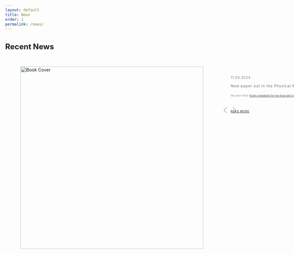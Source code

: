```yaml
---
layout: default
title: News
order: 1
permalink: /news/
---
```



<style>

body {
	overflow-x: hidden;
	-webkit-font-smoothing: antialiased;
	margin: 0;
}

.flex {
	display: -webkit-flex;
	display: flex;
	-webkit-flex-direction: row;
	flex-direction: row;
	-webkit-justify-content: flex-start;
	justify-content: flex-start;
}

.slider-wrapper div {
	position: relative;
}

.slider-wrapper {
	margin-top: 5vw;
	margin-left: 5vw;
}

.slide-image {
  /* width: 24vw; */
	height: 12vw;
}

.slide-image img {
	width: 60vw;
	cursor: pointer;
}

.slide-content {
	width: 50vw;
	color: #6c757d;
	padding: 3vw 18vw 3vw 9vw;
}

.slide-date {
	color: #6c757d;
	font-size: 1.1vw;
	font-weight: 400;
	letter-spacing: 0.1vw;
	padding-bottom: 1.4vw;
}

.slide-title {
	font-size: 1.2vw;
	font-weight: 400;
	letter-spacing: 0.1vw;
	line-height: 1.55vw;
	padding-bottom: 1.8vw;
}

.slide-text {
	font-size: 0.80vw;
	line-height: 1.2vw;
	opacity: 0.8;
	padding-bottom: 4vw;
}

.slide-more {
	font-weight: 400;
	letter-spacing: 0.1vw;
	float: left;
	font-size: 0.9vw;
}

.slide-bullet {
	width: 0.5vw;
	height: 0.5vw;
	background-color: #6c757d;
	border-radius: 200%;
	position: relative;
	margin-left: 1.2vw;
}

.slide-nav {
	margin-left: 64vw;
	margin-top: -5.5vw;
}

div.overlay-blue {
	width: 100%;
	height: 100%;
	position: absolute;
	top: 0;
	transition: 0.5s ease all;
}

/* div.overlay-blue:hover {
	background-color: rgba(206, 212, 218, 0.5); 
} */

.arrows {
	width: 3.5vw;
	margin-top: -5.8vw;
	margin-left: 72vw;
	position: relative;
}

.arrow {
	display: inline-block;
	position: absolute;
	width: 1.2vw;
	height: 1.2vw;
	background: transparent;
	text-indent: -9999px;
	border-top: 0.15vw solid #6c757d;
	border-left: 0.15vw solid #6c757d;
	transition: all .1s ease-in-out;
	text-decoration: none;
	color: transparent;
}

.arrow:hover {
	border-color: #0A8ACB;
	border-width: 0.25vw;
}

.arrow:before {
	display: block;
	height: 200%;
	width: 200%;
	margin-left: -50%;
	margin-top: -50%;
	content: "";
	transform: rotate(45deg);
}

.arrow.prev {
	transform: rotate(-45deg);
	left: 0;
}

.arrow.next {
	transform: rotate(135deg);
	right: 0;
}
</style>

<script src="/Manoline-git.github.io/JS/slider.js"></script>

<!-- 
<div class="post-list">
  {%- if site.posts.size > 0 -%}
  <h2 class="post-list-heading" style="font-size: 24px !important">{{ page.list_title | default: "Recent News" }}</h2>
  <ul class="post-list">
    {%- for post in site.posts -%}
    <li>
      {%- assign date_format = site.minima.date_format | default: "%b %-d, %Y"
      -%}
      <span class="post-meta">{{ post.date | date: date_format }}</span>
      <h3>
        <div class="effect-one">
          <a
            class="post-link"
            href="{{ post.url | relative_url }}"
            style="font-size: 18px !important"
          >
            {{ post.title | escape }}
          </a>
        </div>
      </h3>
      {%- if site.show_excerpts -%} {{ post.excerpt }} {%- endif -%}
    </li>
    {%- endfor -%}
  </ul>
  {%- endif -%}
</div> -->

<h2 class="post-list-heading" style="font-size: 24px !important">Recent News</h2>

<div class="slider">
<div class="slider-wrapper flex">
	<div class="slide flex">
		<div class="slide-image slider-link prev"><img src="/Manoline-git.github.io/img/non local.svg" alt="Book Cover"><div class="overlay"></div></div>
		<div class="slide-content">
			<div class="slide-date">11.03.2024</div>
			<div class="slide-title">New paper out in the Physical Review D</div>
			<div class="slide-text">My paper titled '<a href="https://doi.org/10.1103/PhysRevD.109.066010">Krylov complexity for non-local spin chains</a>' is officially published in the Physics Review D (also available at <a href="https://arxiv.org/abs/2312.11677">arXiv</a>). </div>
			<div class="slide-more"><a
            href="/Manoline-git.github.io/publication/update/2024/03/11/New-paper-out-in-the-Physics-Review-D.html"
          >READ MORE</a></div>
		</div>
  </div>	
	<div class="slide flex">
		<div class="slide-image slider-link next"><img src="/Manoline-git.github.io/img/Circuit Complexity.svg" alt="Studio Ghibli"><div class="overlay"></div></div>
		<div class="slide-content">
			<div class="slide-date">20.02.2024</div>
			<div class="slide-title">New paper out in the Physical Review A</div>
			<div class="slide-text">My paper titled '<a href="https://doi.org/10.1103/PhysRevA.109.022223">Complexity for one-dimensional discrete-time quantum walk circuits</a>' is officially published in the Physics Review A (also available at <a href="https://doi.org/10.48550/arXiv.2307.13450">arXiv</a>). </div>
			<div class="slide-more"><a
            href="/Manoline-git.github.io/publication/update/2024/02/20/New-paper-out-in-the-Physics-Review-A!.html"
          >READ MORE</a></div>
	  </div>
  </div>	
  	<div class="slide flex">
		<div class="slide-image slider-link next"><img src="/Manoline-git.github.io/img/graph.jpg" alt="Studio Ghibli"><div class="overlay"></div></div>
		<div class="slide-content">
			<div class="slide-date">02.02.2024</div>
			<div class="slide-title">New paper out in the Scientific Reports</div>
			<div class="slide-text">My paper titled '<a href = "https://www.nature.com/articles/s41598-024-51709-0">Quantum-walk search in motion</a>' is officially published in the Scientific Reports and available in Open acess.</div>
			<div class="slide-more"><a
            href="/Manoline-git.github.io/publication/update/2024/02/02/New-paper-out-in-the-Scientific-Reports!.html"
          >READ MORE</a></div>
	  </div>
  </div>
  <div class="slide flex">
		<div class="slide-image slider-link next"><img src="/Manoline-git.github.io/img/QIF.svg" alt="Studio Ghibli"><div class="overlay"></div></div>
		<div class="slide-content">
			<div class="slide-date">02.01.2024</div>
			<div class="slide-title">New paper out in the Quantum Information Processing</div>
			<div class="slide-text">My paper titled ''<a href="https://doi.org/10.1007/s11128-023-04222-8">Open system approach to neutrino oscillations in a quantum walk framework</a>' is officially published in the Quantum Information Processing (also available at <a href="https://doi.org/10.48550/arXiv.2305.13923">arXiv</a>).</div>
			<div class="slide-more"><a
            href="/Manoline-git.github.io/publication/update/2024/01/02/New-paper-out-in-the-Quantum-Information-Processing!.html"
          >READ MORE</a></div>
	  </div>
  </div>	
	<!-- <div class="slide flex">
		<div class="slide-image slider-link next"><img src="https://goranvrban.com/codepen/img5.jpg"><div class="overlay"></div></div>
		<div class="slide-content">
			<div class="slide-date">30.09.2017.</div>
			<div class="slide-title">LOREM IPSUM DOLOR SITE MATE, AD EST ABHORREANT</div>
			<div class="slide-text">Lorem ipsum dolor sit amet, ad est abhorreant efficiantur, vero oporteat apeirian in vel. Et appareat electram appellantur est. Ei nec duis invenire. Cu mel ipsum laoreet, per rebum omittam ex. </div>
			<div class="slide-more">READ MORE</div>
		</div>	
	</div>
		<div class="slide flex">
		<div class="slide-image slider-link next"><img src="https://goranvrban.com/codepen/img6.jpg"><div class="overlay"></div></div>
		<div class="slide-content">
			<div class="slide-date">30.10.2017.</div>
			<div class="slide-title">LOREM IPSUM DOLOR SITE MATE, AD EST ABHORREANT</div>
			<div class="slide-text">Lorem ipsum dolor sit amet, ad est abhorreant efficiantur, vero oporteat apeirian in vel. Et appareat electram appellantur est. Ei nec duis invenire. Cu mel ipsum laoreet, per rebum omittam ex. </div>
			<div class="slide-more">READ MORE</div>
		</div>	
	</div> -->
</div>
<div class="arrows">
<a href="#" title="Previous" class="arrow slider-link prev"></a>
<a href="#" title="Next" class="arrow slider-link next"></a>
</div>
</div>

&nbsp;
&nbsp;

&nbsp;
&nbsp;